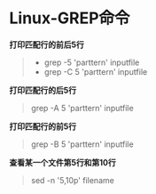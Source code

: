 # Linux-GREP命令

**打印匹配行的前后5行**

> * grep -5 'parttern' inputfile
> * grep -C 5 'parttern' inputfile

**打印匹配行的后5行**

> grep -A 5 'parttern' inputfile

**打印匹配行的前5行**

> grep -B 5 'parttern' inputfile

**查看某一个文件第5行和第10行**

> sed -n '5,10p' filename